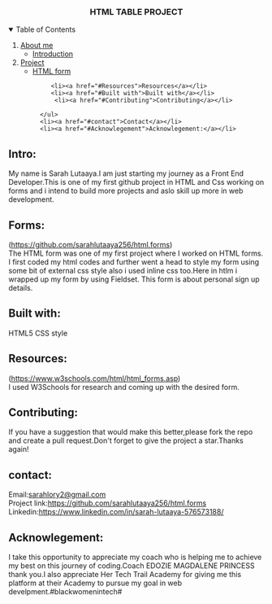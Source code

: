 <br />
<p align="center">
  <a href="https://github.com/othneildrew/Best-README-Template">
    <!-- <img src="images/logo.png" alt="Logo" width="80" height="80"> -->
  </a>

  <h3 align="center">HTML TABLE PROJECT</h3>
  
  <p align="center">
    <!-- HTML TABLE PROJECT -->
  
 <details open="open">
  <summary>Table of Contents</summary>
  <ol>
    <li>
      <a href="#About me">About me</a>
      <ul>
        <li><a href="#intro">Introduction</a></li>
      </ul>
    </li>
    <li>
       <a href="#Projects">Project</a>
      <ul>
        <li><a href="#Forms">HTML form</a></li>


        
         <li><a href="#Resources">Resources</a></li>
         <li><a href="#Built with">Built with</a></li> 
          <li><a href="#Contributing">Contributing</a></li> 

      </ul>
      <li><a href="#contact">Contact</a></li>
      <li><a href="#Acknowlegement">Acknowlegement:</a></li>
  </ol>
  </ol>
</details>
  
 ## Intro:
  
  My name is Sarah Lutaaya.I am just starting my journey as a Front End Developer.This is one of my first github project in HTML and Css working on forms and i intend to build more projects and aslo skill up more in web development.
  
  ## Forms:
  (https://github.com/sarahlutaaya256/html.forms) <br>
  The HTML form was one of my first project where I worked on HTML forms. I first coded my html codes and further went a head to style my form using some bit of external css style also  i used inline css too.Here in htlm i wrapped up my form by using Fieldset.
  This form is about personal sign up details.

  ## Built with:
  HTML5
  CSS style 
  
  ## Resources:
  (https://www.w3schools.com/html/html_forms.asp)<br>
  I used W3Schools for research and coming up with the desired form. 
  
 ## Contributing:
 If you have a suggestion that would make this better,please fork the repo and create a pull request.Don't forget to give the project a star.Thanks again!

 ## contact:
  
  Email:sarahlory2@gmail.com<br>
  Project link:https://github.com/sarahlutaaya256/html.forms<br>
  Linkedin:https://www.linkedin.com/in/sarah-lutaaya-576573188/

## Acknowlegement:
I take this opportunity to appreciate my coach who is helping me to achieve my best on this journey of coding.Coach 
EDOZIE MAGDALENE PRINCESS thank you.I also appreciate Her Tech Trail Academy for giving me this platform at their Academy to pursue my goal in web develpment.#blackwomenintech#
